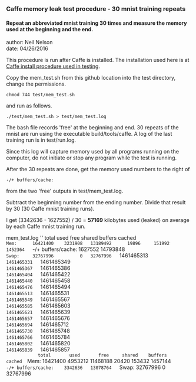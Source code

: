   
### Caffe memory leak test procedure - 30 mnist training repeats

#### Repeat an abbreviated mnist training 30 times and measure the memory used at the beginning and the end. 
  
author: Neil Nelson  
date: 04/26/2016  

This procedure is run after Caffe is installed. The installation used here is at [Caffe install procedure used in testing](https://github.com/neilnelson/caffe_memory_test/blob/master/caffe_install.md).

Copy the mem_test.sh from this github location into the test directory, change the permissions.  
```
chmod 744 test/mem_test.sh  
```

and run as follows.  
```
./test/mem_test.sh > test/mem_test.log  
```
The bash file records 'free' at the beginning and end. 30 repeats of the mnist are run using the executable build/tools/caffe. A log of the last training run is in test/run.log.  
  
Since this log will capture memory used by all programs running on the computer, do not initiate or stop any program while the test is running.  
  
After the 30 repeats are done, get the memory used numbers to the right of

```
-/+ buffers/cache:
```

from the two 'free' outputs in test/mem_test.log.  
  
Subtract the beginning number from the ending number. Divide that result by 30 (30 Caffe mnist training runs).  
  
I get (3342636 - 1627552) / 30 = **57169** kilobytes used (leaked) on average by each Caffe mnist training run.  

mem_test.log
''             total       used       free     shared    buffers     cached  
``Mem:      16421400    3231908   13189492      19896     151992    1452364  
``-/+ buffers/cache:    1627552   14793848  
``Swap:     32767996          0   32767996  
``1461465313  
``1461465331  
``1461465349  
``1461465367  
``1461465386  
``1461465404  
``1461465422  
``1461465440  
``1461465458  
``1461465476  
``1461465494  
``1461465513  
``1461465531  
``1461465549  
``1461465567  
``1461465585  
``1461465603  
``1461465621  
``1461465639  
``1461465657  
``1461465676  
``1461465694  
``1461465712  
``1461465730  
``1461465748  
``1461465766  
``1461465784  
``1461465802  
``1461465820  
``1461465839  
``1461465857  
``             total       used       free     shared    buffers     cached  
``Mem:      16421400    4953212   11468188      20420     153432    1457144  
``-/+ buffers/cache:    3342636   13078764  
``Swap:     32767996          0   32767996  


